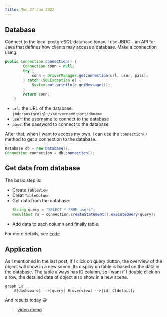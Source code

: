 ```yaml
---
title: Mon 27 Jun 2022
---
```


## Database
Connect to the local postgreSQL database today. I use JBDC - an API for Java that defines how clients may access a database.
Make a connection using:

```java title="Database.java"
public Connection connection() {
        Connection conn = null;
        try {
            conn = DriverManager.getConnection(url, user, pass);
        } catch (SQLException e) {
            System.out.println(e.getMessage());
        }
        return conn;
    }
```

+ `url`: the URL of the database: `jbdc:postgresql://servername:port/dbname`
+ `user`: the username to connect to the database
+ `pass`: the password to connect to the database

After that, when I want to access my own. I can use the `connection()` method to get a connection to the database.

```java
Database db = new Database();
Connection connection = db.connection();
```

## Get data from database

The basic step is:

+ Create `TableView` 
+ Creat `TableColumn`
+ Get data from the database:
    ```java
    String query = "SELECT * FROM users";
    ResultSet rs = connection.createStatement().executeQuery(query);
   ```
+ Add data to each column and finally table.

For more details, see [code](https://github.com/betty2310/FOMATEM/blob/9339b041801ce140a6a033129cf8d135c26641cb/App/src/main/java/com/betty2310/app/FootballerOverview.java#L31)

## Application

As I mentioned in the last post, if I click on query button, the overview of the object will show in a new scene. Its display on table is based on the data in the database. The table always has ID column, so I want if I double click on a row, the detailed data of object also show in a new scene.

``` mermaid
graph LR
    A[dashboard] -->|query| B[overview] -->|id| C[detail];
```

And results today 😀

<blockquote class="imgur-embed-pub" lang="en" data-id="a/W4EER59"  ><a href="//imgur.com/a/W4EER59">video demo</a></blockquote><script async src="//s.imgur.com/min/embed.js" charset="utf-8"></script>
